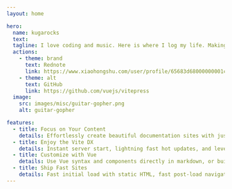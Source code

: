 ```yaml
---
layout: home

hero:
  name: kugarocks
  text: 
  tagline: I love coding and music. Here is where I log my life. Making little stuff and playing guitar.
  actions:
    - theme: brand
      text: Rednote
      link: https://www.xiaohongshu.com/user/profile/65683d68000000001c01b1e5
    - theme: alt
      text: GitHub
      link: https://github.com/vuejs/vitepress
  image:
    src: images/misc/guitar-gopher.png
    alt: guitar-gopher

features:
  - title: Focus on Your Content
    details: Effortlessly create beautiful documentation sites with just markdown.
  - title: Enjoy the Vite DX
    details: Instant server start, lightning fast hot updates, and leverage Vite ecosystem plugins.
  - title: Customize with Vue
    details: Use Vue syntax and components directly in markdown, or build custom themes with Vue.
  - title: Ship Fast Sites
    details: Fast initial load with static HTML, fast post-load navigation with client-side routing.
---
```

